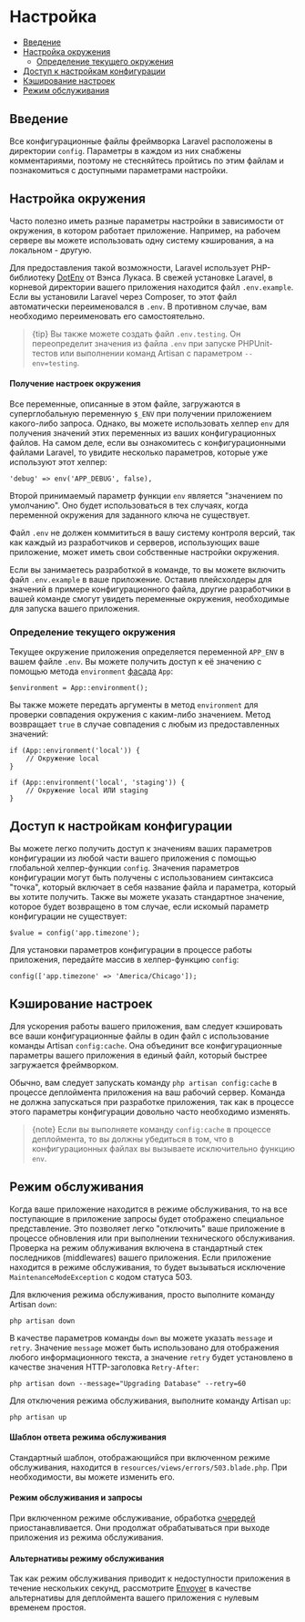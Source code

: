 # Настройка

- [Введение](#introduction)
- [Настройка окружения](#environment-configuration)
    - [Определение текущего окружения](#determining-the-current-environment)
- [Доступ к настройкам конфигурации](#accessing-configuration-values)
- [Кэширование настроек](#configuration-caching)
- [Режим обслуживания](#maintenance-mode)

<a name="introduction"></a>
## Введение

Все конфигурационные файлы фреймворка Laravel расположены в директории `config`. Параметры в каждом из них снабжены комментариями, поэтому не стесняйтесь пройтись по этим файлам и познакомиться с доступными параметрами настройки.

<a name="environment-configuration"></a>
## Настройка окружения

Часто полезно иметь разные параметры настройки в зависимости от окружения, в котором работает приложение. Например, на рабочем сервере вы можете использовать одну систему кэширования, а на локальном - другую.

Для предоставления такой возможности, Laravel использует PHP-библиотеку [DotEnv](https://github.com/vlucas/phpdotenv) от Вэнса Лукаса. В свежей установке Laravel, в корневой директории вашего приложения находится файл `.env.example`. Если вы установили Laravel через Composer, то этот файл автоматически переименовался в `.env`. В противном случае, вам необходимо переименовать его самостоятельно.

> {tip} Вы также можете создать файл `.env.testing`. Он переопределит значения из файла `.env` при запуске PHPUnit-тестов или выполнении команд Artisan с параметром `--env=testing`.

#### Получение настроек окружения

Все переменные, описанные в этом файле, загружаются в суперглобальную переменную `$_ENV` при получении приложением какого-либо запроса. Однако, вы можете использовать хелпер `env` для получения значений этих переменных из ваших конфигурационных файлов. На самом деле, если вы ознакомитесь с конфигурационными файлами Laravel, то увидите несколько параметров, которые уже используют этот хелпер:

    'debug' => env('APP_DEBUG', false),

Второй принимаемый параметр функции `env` является "значением по умолчанию". Оно будет использоваться в тех случаях, когда переменной окружения для заданного ключа не существует.

Файл `.env` не должен коммититься в вашу систему контроля версий, так как каждый из разработчиков и серверов, использующих ваше приложение, может иметь свои собственные настройки окружения.

Если вы занимаетесь разработкой в команде, то вы можете включить файл `.env.example` в ваше приложение. Оставив плейсхолдеры для значений в примере конфигурационного файла, другие разработчики в вашей команде смогут увидеть переменные окружения, необходимые для запуска вашего приложения.

<a name="determining-the-current-environment"></a>
### Определение текущего окружения

Текущее окружение приложения определяется переменной `APP_ENV` в вашем файле `.env`. Вы можете получить доступ к её значению с помощью метода `environment` [фасада](/docs/{{version}}/facades) `App`:

    $environment = App::environment();

Вы также можете передать аргументы в метод `environment` для проверки совпадения окружения с каким-либо значением. Метод возвращает `true` в случае совпадения с любым из предоставленных значений:

    if (App::environment('local')) {
        // Окружение local
    }

    if (App::environment('local', 'staging')) {
        // Окружение local ИЛИ staging
    }

<a name="accessing-configuration-values"></a>
## Доступ к настройкам конфигурации

Вы можете легко получить доступ к значениям ваших параметров конфигурации из любой части вашего приложения с помощью глобальной хелпер-функции `config`. Значения параметров конфигурации могут быть получены с использованием синтаксиса "точка", который включает в себя название файла и параметра, который вы хотите получить. Также вы можете указать стандартное значение, которое будет возвращено в том случае, если искомый параметр конфигурации не существует:

    $value = config('app.timezone');

Для установки параметров конфигурации в процессе работы приложения, передайте массив в хелпер-функцию `config`:

    config(['app.timezone' => 'America/Chicago']);

<a name="configuration-caching"></a>
## Кэширование настроек

Для ускорения работы вашего приложения, вам следует кэшировать все ваши конфигурационные файлы в один файл с использование команды Artisan `config:cache`. Она объединит все конфигурационные параметры вашего приложения в единый файл, который быстрее загружается фреймворком.

Обычно, вам следует запускать команду `php artisan config:cache` в процессе деплоймента приложения на ваш рабочий сервер. Команда не должна запускаться при разработке приложения, так как в процессе этого параметры конфигурации довольно часто необходимо изменять.

> {note} Если вы выполняете команду `config:cache` в процессе деплоймента, то вы должны убедиться в том, что в конфигурационных файлах вы вызываете исключительно функцию `env`.

<a name="maintenance-mode"></a>
## Режим обслуживания

Когда ваше приложение находится в режиме обслуживания, то на все поступающие в приложение запросы будет отображено специальное представление. Это позволяет легко "отключить" ваше приложение в процессе обновления или при выполнении технического обслуживания. Проверка на режим облуживания включена в стандартный стек последников (middlewares) вашего приложения. Если приложение находится в режиме обслуживания, то будет вызываться исключение `MaintenanceModeException` с кодом статуса 503.

Для включения режима обслуживания, просто выполните команду Artisan `down`:

    php artisan down

В качестве параметров команды `down` вы можете указать `message` и `retry`. Значение `message` может быть использовано для отображения любого информационного текста, а значение `retry` будет установлено в качестве значения HTTP-заголовка `Retry-After`:

    php artisan down --message="Upgrading Database" --retry=60

Для отключения режима обслуживания, выполните команду Artisan `up`:

    php artisan up

#### Шаблон ответа режима обслуживания

Стандартный шаблон, отображающийся при включенном режиме обслуживания, находится в `resources/views/errors/503.blade.php`. При необходимости, вы можете изменить его.

#### Режим обслуживания и запросы

При включенном режиме обслуживание, обработка [очередей](/docs/{{version}}/queues) приостанавливается. Они продолжат обрабатываться при выходе приложения из режима обслуживания.

#### Альтернативы режиму обслуживания

Так как режим обслуживания приводит к недоступности приложения в течение нескольких секунд, рассмотрите [Envoyer](https://envoyer.io) в качестве альтернативы для деплоймента вашего приложения с нулевым временем простоя.
